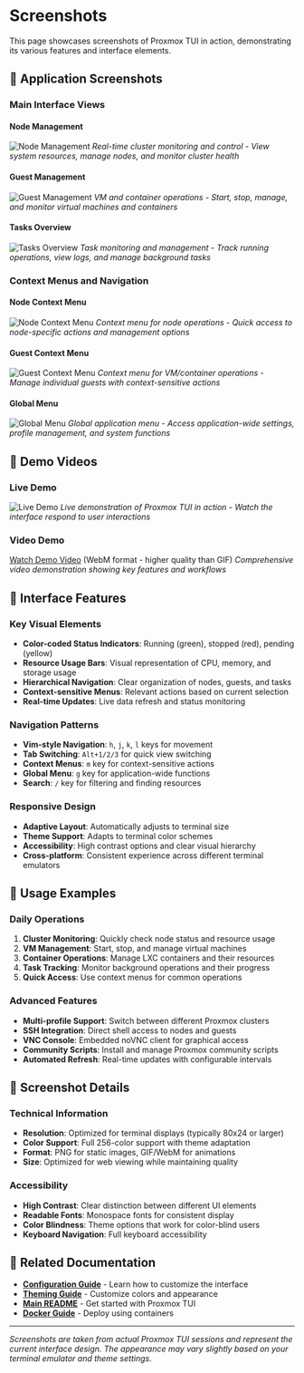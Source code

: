 # Screenshots

This page showcases screenshots of Proxmox TUI in action, demonstrating its various features and interface elements.

## 📸 Application Screenshots

### Main Interface Views

#### Node Management
![Node Management](screenshot-nodes.png)
*Real-time cluster monitoring and control - View system resources, manage nodes, and monitor cluster health*

#### Guest Management
![Guest Management](screenshot-guests.png)
*VM and container operations - Start, stop, manage, and monitor virtual machines and containers*

#### Tasks Overview
![Tasks Overview](screenshot-tasks.png)
*Task monitoring and management - Track running operations, view logs, and manage background tasks*

### Context Menus and Navigation

#### Node Context Menu
![Node Context Menu](screenshot-nodes-menu.png)
*Context menu for node operations - Quick access to node-specific actions and management options*

#### Guest Context Menu
![Guest Context Menu](screenshot-guests-menu.png)
*Context menu for VM/container operations - Manage individual guests with context-sensitive actions*

#### Global Menu
![Global Menu](screenshot-global-menu.png)
*Global application menu - Access application-wide settings, profile management, and system functions*

## 🎥 Demo Videos

### Live Demo
![Live Demo](demo.gif)
*Live demonstration of Proxmox TUI in action - Watch the interface respond to user interactions*

### Video Demo
[Watch Demo Video](../demo.webm) (WebM format - higher quality than GIF)
*Comprehensive video demonstration showing key features and workflows*

## 🎨 Interface Features

### Key Visual Elements

- **Color-coded Status Indicators**: Running (green), stopped (red), pending (yellow)
- **Resource Usage Bars**: Visual representation of CPU, memory, and storage usage
- **Hierarchical Navigation**: Clear organization of nodes, guests, and tasks
- **Context-sensitive Menus**: Relevant actions based on current selection
- **Real-time Updates**: Live data refresh and status monitoring

### Navigation Patterns

- **Vim-style Navigation**: `h`, `j`, `k`, `l` keys for movement
- **Tab Switching**: `Alt+1/2/3` for quick view switching
- **Context Menus**: `m` key for context-sensitive actions
- **Global Menu**: `g` key for application-wide functions
- **Search**: `/` key for filtering and finding resources

### Responsive Design

- **Adaptive Layout**: Automatically adjusts to terminal size
- **Theme Support**: Adapts to terminal color schemes
- **Accessibility**: High contrast options and clear visual hierarchy
- **Cross-platform**: Consistent experience across different terminal emulators

## 📱 Usage Examples

### Daily Operations

1. **Cluster Monitoring**: Quickly check node status and resource usage
2. **VM Management**: Start, stop, and manage virtual machines
3. **Container Operations**: Manage LXC containers and their resources
4. **Task Tracking**: Monitor background operations and their progress
5. **Quick Access**: Use context menus for common operations

### Advanced Features

- **Multi-profile Support**: Switch between different Proxmox clusters
- **SSH Integration**: Direct shell access to nodes and guests
- **VNC Console**: Embedded noVNC client for graphical access
- **Community Scripts**: Install and manage Proxmox community scripts
- **Automated Refresh**: Real-time updates with configurable intervals

## 🎯 Screenshot Details

### Technical Information

- **Resolution**: Optimized for terminal displays (typically 80x24 or larger)
- **Color Support**: Full 256-color support with theme adaptation
- **Format**: PNG for static images, GIF/WebM for animations
- **Size**: Optimized for web viewing while maintaining quality

### Accessibility

- **High Contrast**: Clear distinction between different UI elements
- **Readable Fonts**: Monospace fonts for consistent display
- **Color Blindness**: Theme options that work for color-blind users
- **Keyboard Navigation**: Full keyboard accessibility

## 🔗 Related Documentation

- **[Configuration Guide](CONFIGURATION.md)** - Learn how to customize the interface
- **[Theming Guide](THEMING.md)** - Customize colors and appearance
- **[Main README](../README.md)** - Get started with Proxmox TUI
- **[Docker Guide](DOCKER.md)** - Deploy using containers

---

*Screenshots are taken from actual Proxmox TUI sessions and represent the current interface design. The appearance may vary slightly based on your terminal emulator and theme settings.*
